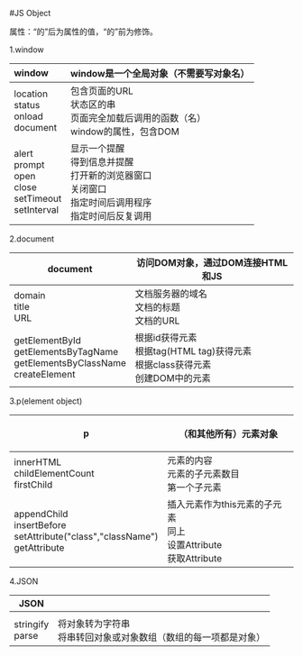 #JS Object

属性：“的”后为属性的值，“的”前为修饰。

1.window

| window                                   | window是一个全局对象（不需要写对象名）                   |
| :--------------------------------------- | ---------------------------------------- |
| location<br/>status<br/>onload<br/>document<br/> | 包含页面的URL<br/>状态区的串<br/>页面完全加载后调用的函数（名）<br/>window的属性，包含DOM<br/> |
| alert<br/>prompt<br/>open<br/>close<br/>setTimeout<br/>setInterval<br/> | 显示一个提醒<br/>得到信息并提醒<br/>打开新的浏览器窗口<br/>关闭窗口<br/>指定时间后调用程序<br/>指定时间后反复调用<br/> |

2.document

| document                                 | 访问DOM对象，通过DOM连接HTML和JS                   |
| ---------------------------------------- | ---------------------------------------- |
| domain<br/>title<br/>URL<br/>            | 文档服务器的域名<br/>文档的标题<br/> 文档的URL<br/>      |
| getElementById<br/>getElementsByTagName<br/>getElementsByClassName<br/>createElement<br/> | 根据id获得元素<br/>根据tag(HTML tag)获得元素<br/>根据class获得元素<br/>创建DOM中的元素<br/> |

3.p(element object)

| p                                        | <p>（和其他所有）元素对象                           |
| ---------------------------------------- | ---------------------------------------- |
| innerHTML<br/>childElementCount<br/>firstChild<br/> | 元素的内容<br/>元素的子元素数目<br/>第一个子元素<br/>       |
| appendChild<br/>insertBefore<br/>setAttribute("class","className")<br/>getAttribute<br/> | 插入元素作为this元素的子元素<br/>同上<br/>设置Attribute<br/>获取Attribute<br/> |

4.JSON

| JSON                |                                      |
| ------------------- | ------------------------------------ |
|                     |                                      |
| stringify<br/>parse | 将对象转为字符串<br/>将串转回对象或对象数组（数组的每一项都是对象） |

